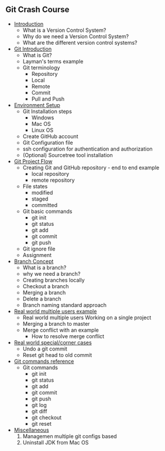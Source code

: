 ## Git Crash Course ##

- [Introduction](https://github.com/yetanothermasterylearning/git/tree/main/01.%20Introduction)
    - What is a Version Control System?
    - Why do we need a Version Control System?
    - What are the different version control systems?
- [Git Introduction](https://github.com/yetanothermasterylearning/git/tree/main/02.%20Git%20Introduction)
    - What is Git?
    - Layman's terms example
    - Git terminology
        - Repository
        - Local
        - Remote
        - Commit
        - Pull and Push
- [Environment Setup](https://github.com/yetanothermasterylearning/git/tree/main/03.%20Environment%20Setup)
    - Git Installation steps
        - Windows
        - Mac OS
        - Linux OS
    - Create GitHub account
    - Git Configuration file
    - ssh configuration for authentication and authorization
    - (Optional) Sourcetree tool installation
- [Git Project Flow](https://github.com/yetanothermasterylearning/git/tree/main/04.%20Git%20Project%20Flow)
    - Creating Git and GitHub repository - end to end example
        - local repository
        - remote repository
    - File states
        - modified
        - staged
        - committed
    - Git basic commands
        - git init
        - git status
        - git add
        - git commit
        - git push
    - Git ignore file
    - Assignment
- [Branch Concept]()
    - What is a branch?
    - why we need a branch?
    - Creating branches locally
    - Checkout a branch
    - Merging a branch
    - Delete a branch
    - Branch naming standard approach
- [Real world multiple users example]()
    - Real world multiple users Working on a single project
    - Merging a branch to master
    - Merge conflict with an example
        - How to resolve merge conflict
- [Real world special/corner cases]()
    - Undo a git commit
    - Reset git head to old commit
- [Git commands reference]()
    - Git commands
        - git init
        - git status
        - git add
        - git commit
        - git push
        - git log
        - git diff
        - git checkout
        - git reset
- [Miscellaneous](https://github.com/yetanothermasterylearning/Core-Java/tree/main/Miscellaneous)
    1. Managemen multiple git configs based
    2. Uninstall JDK from Mac OS
